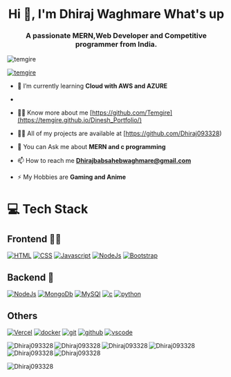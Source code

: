 <h1 align="center">Hi 👋, I'm Dhiraj Waghmare What's up</h1>
<h3 align="center">A passionate MERN,Web Developer and Competitive programmer from India.</h3>

<p align="left"> <img src="https://komarev.com/ghpvc/?username=temgire&label=Profile%20views&color=0e75b6&style=flat" alt="temgire" /> </p>

<p align="left"> <a href="https://github.com/ryo-ma/github-profile-trophy"><img src="https://github-profile-trophy.vercel.app/?username=temgire" alt="temgire" /></a> </p>

- 🌱 I’m currently learning **Cloud with AWS and AZURE**
- 

-  👨‍💻 Know more about me  [https://github.com/Temgire](https://temgire.github.io/Dinesh_Portfolio/)

- 👨‍💻 All of my projects are available at [https://github.com/Dhiraj093328)

- 💬 You can Ask me about **MERN and c programming**

- 📫 How to reach me **Dhirajbabsahebwaghmare@gmail.com**

- ⚡ My Hobbies are **Gaming and Anime**
# 💻 Tech Stack

## Frontend 🧑‍💻

[![HTML](https://skillicons.dev/icons?i=html&perline=3)](https://skillicons.dev)
[![CSS](https://skillicons.dev/icons?i=css&perline=3)](https://skillicons.dev)
[![Javascript](https://skillicons.dev/icons?i=javascript&perline=3)](https://skillicons.dev)
[![NodeJs](https://skillicons.dev/icons?i=nextjs&perline=3)](https://skillicons.dev)
[![Bootstrap](https://skillicons.dev/icons?i=bootstrap&perline=3)](https://skillicons.dev)

## Backend 🤕

[![NodeJs](https://skillicons.dev/icons?i=nodejs&perline=3)](https://skillicons.dev)
[![MongoDb](https://skillicons.dev/icons?i=mongodb&perline=3)](https://skillicons.dev)
[![MySQl](https://skillicons.dev/icons?i=mysql&perline=3)](https://skillicons.dev)
[![c](https://skillicons.dev/icons?i=c&perline=3)](https://skillicons.dev)
[![python](https://skillicons.dev/icons?i=python&perline=3)](https://skillicons.dev)

## Others

[![Vercel](https://skillicons.dev/icons?i=vercel&perine=3)](https://skillicons.dev)
[![docker](https://skillicons.dev/icons?i=docker&perline=3)](https://skillicons.dev)
[![git](https://skillicons.dev/icons?i=git&perline=3)](https://skillicons.dev)
[![github](https://skillicons.dev/icons?i=github&perline=3)](https://skillicons.dev)
[![vscode](https://skillicons.dev/icons?i=vscode&perline=3)](https://skillicons.dev)




<p><img align="left" src="https://github-readme-stats.vercel.app/api/top-langs?username=Dhiraj093328&show_icons=true&locale=en&layout=compact" alt="Dhiraj093328" /></p>

<p><img align="left" src="https://github-readme-stats.vercel.app/api/top-langs?username=Dhiraj093328&show_icons=true&locale=en&layout=compact" alt="Dhiraj093328" /></p>

<p><img align="left" src="https://github-readme-stats.vercel.app/api/top-langs?username=Dhiraj093328&show_icons=true&locale=en&layout=compact" alt="Dhiraj093328" /></p>

<p><img align="left" src="https://github-readme-stats.vercel.app/api/top-langs?username=Dhiraj093328&show_icons=true&locale=en&layout=compact" alt="Dhiraj093328" /></p>


<p><img align="left" src="https://github-readme-stats.vercel.app/api/top-langs?username=Dhiraj093328&show_icons=true&locale=en&layout=compact" alt="Dhiraj093328" /></p>

<p>&nbsp;<img align="center" src="https://github-readme-stats.vercel.app/api?username=Dhiraj093328&show_icons=true&locale=en" alt="Dhiraj093328" /></p>

<p><img align="center" src="https://github-readme-streak-stats.herokuapp.com/?user=Dhiraj093328&" alt="Dhiraj093328" /></p>
